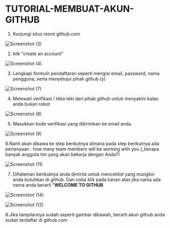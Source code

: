 # TUTORIAL-MEMBUAT-AKUN-GITHUB


1. Kunjungi situs resmi github.com

![Screenshot (3)](https://user-images.githubusercontent.com/92988781/138462169-fe18adeb-6fe4-4fa5-848f-c1ca83bc843a.png)


2. klik "create an account"

![Screenshot (4)](https://user-images.githubusercontent.com/92988781/138463923-6ee365f9-3908-4331-ab06-38b67552c5ee.png)


3. Lengkapi formulir pendaftaran seperti mengisi email, password, nama pengguna, serta menyetujui pihak github (y)

![Screenshot (7)](https://user-images.githubusercontent.com/92988781/138464800-63eee43d-3d97-49e8-bc94-7ae1eb9a8a36.png)


4. Melewati verifikasi / teka teki dari pihak github untuk menyakini kalau anda bukan robot

![Screenshot (8)](https://user-images.githubusercontent.com/92988781/138465695-42486f61-a0ea-4478-b734-e3680c2f4550.png)


5. Masukkan kode verifikasi yang dikirimkan ke email anda.

![Screenshot (9)](https://user-images.githubusercontent.com/92988781/138466331-7aa35a8a-386a-4591-ad40-379634758636.png)


6.Nanti akan dibawa ke step berikutnya dimana pada step berikutnya ada pertanyaan : how many team members will be working with you (_berapa banyak anggota tim yang akan bekerja dengan Anda?)

![Screenshot (11)](https://user-images.githubusercontent.com/92988781/138472670-d1b8c9ec-3907-4e1c-8888-a4df25d380de.png)


7. Dihalaman berikutnya anda diminta untuk menceklist yang mungkin anda butuhkan di github. Dan coba klik pada kanan atas jika nama ada nama anda berarti "**WELCOME TO GITHUB**

![Screenshot (14)](https://user-images.githubusercontent.com/92988781/138474455-c2f72b82-e750-420b-804b-9db119862e9e.png)


![Screenshot (12)](https://user-images.githubusercontent.com/92988781/138473972-12a0b332-a0ee-4ccd-a54f-6b0eedb0f7c9.png)


8.Jika tampilannya sudah seperti gambar dibawah, berarti akun github anda sudah terdaftar di github.com




